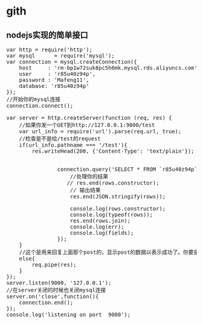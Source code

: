 # gith


## nodejs实现的简单接口

<pre>
var http = require('http');
var mysql      = require('mysql');
var connection = mysql.createConnection({
    host     : 'rm-bp1w72suk8pc5h6mk.mysql.rds.aliyuncs.com',
    user     : 'r85u40z94p',
    password : 'Mafeng11',
    database: 'r85u40z94p'
});
//开始你的mysql连接
connection.connect();

var server = http.createServer(function (req, res) {
    //如果你发一个GET到http://127.0.0.1:9000/test
    var url_info = require('url').parse(req.url, true);
    //检查是不是给/test的request
    if(url_info.pathname === '/test'){
        res.writeHead(200, {'Content-Type': 'text/plain'});
        

                connection.query('SELECT * FROM `r85u40z94p`.`user`  order by rand()  LIMIT 5',function(err,rows,fields){
                    //处理你的结果
                   // res.end(rows.constructor);
                    // 输出结果
                    res.end(JSON.stringify(rows));

                    console.log(rows.constructor);
                    console.log(typeof(rows));
                    res.end(rows.join);
                    console.log(err);
                    console.log(fields);
                });
    }
    //这个是用来回复上面那个post的，显示post的数据以表示成功了。你要是有别的目标，自然不需要这一段。
    else{
        req.pipe(res);
    }
});
server.listen(9000, '127.0.0.1');
//在server关闭的时候也关闭mysql连接
server.on('close',function(){
    connection.end();
});
console.log('listening on port  9000');
</pre>